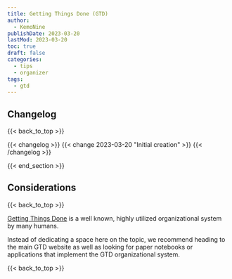 ```yaml
---
title: Getting Things Done (GTD)
author: 
  - KemoNine
publishDate: 2023-03-20
lastMod: 2023-03-20
toc: true
draft: false
categories:
  - tips
  - organizer
tags:
  - gtd
---
```


## Changelog
{{< back_to_top >}}

{{< changelog >}}
{{< change 2023-03-20 "Initial creation" >}}
{{< /changelog >}}

{{< end_section >}}

## Considerations
{{< back_to_top >}}

[Getting Things Done](https://gettingthingsdone.com/) is a well known, highly utilized organizational system by many humans.

Instead of dedicating a space here on the topic, we recommend heading to the main GTD website as well as looking for paper notebooks or applications that implement the GTD organizational system.

{{< back_to_top >}}